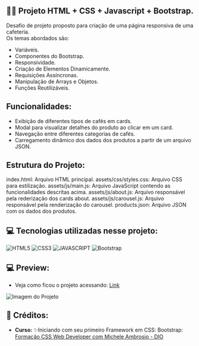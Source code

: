 ## 🏋️‍♂️ Projeto HTML + CSS + Javascript + Bootstrap.

Desafio de projeto proposto para criação de uma página responsiva de uma cafeteria.  <br>
Os temas abordados são:<br>
- Variáveis.
- Componentes do Bootstrap.
- Responsividade.
- Criação de Elementos Dinamicamente. 
- Requisições Assíncronas.
- Manipulação de Arrays e Objetos.
- Funções Reutilizáveis.<br>

## Funcionalidades:

- Exibição de diferentes tipos de cafés em cards.
- Modal para visualizar detalhes do produto ao clicar em um card.
- Navegação entre diferentes categorias de cafés.
- Carregamento dinâmico dos dados dos produtos a partir de um arquivo JSON.

## Estrutura do Projeto:
index.html: Arquivo HTML principal.
assets/css/styles.css: Arquivo CSS para estilização.
assets/js/main.js: Arquivo JavaScript contendo as funcionalidades descritas acima.
assets/js/about.js: Arquivo responsável pela rederização dos cards about.
assets/js/carousel.js: Arquivo responsável pela renderização do carousel.
products.json: Arquivo JSON com os dados dos produtos.


## 💻 Tecnologias utilizadas nesse projeto:

<div style="display: inline_block">
  <img alt="HTML5" src="https://img.shields.io/badge/HTML5-E34F26?style=for-the-badge&logo=html5&logoColor=white">
  <img alt="CSS3" src="https://img.shields.io/badge/CSS3-1572B6?style=for-the-badge&logo=css3&logoColor=white">
  <img alt="JAVASCRIPT" src="https://img.shields.io/badge/JavaScript-323330?style=for-the-badge&logo=javascript&logoColor=F7DF1E">
  <img alt="Bootstrap" src="https://img.shields.io/badge/Bootstrap-563D7C?style=for-the-badge&logo=bootstrap&logoColor=white">
</div>

## 💻 Preview:
- Veja como ficou o projeto acessando: [Link](https://ernandesneponuceno.github.io/Site_cafe_Del_Grano/)
  
![Imagem do Projeto](assets/img/Telacoffe.png)


## 📌 Créditos:
- **Curso:** ✨Iniciando com seu primeiro Framework em CSS: Bootstrap:
  [Formação CSS Web Developer com Michele Ambrosio - DIO](https://web.dio.me/course/iniciando-com-seu-primeiro-framework-em-css-bootstrap/learning/ecca1919-436e-4067-978a-6eb89920fc83?back=/track/formacao-css-web-developer&tab=undefined&moduleId=undefined)

